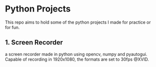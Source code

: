 # Python Projects
This repo aims to hold some of the python projects I made for practice or for fun.

## 1. Screen Recorder
   a screen recorder made in python using opencv, numpy and pyautogui. Capable of recording in 1920x1080, the formats are set to 30fps @XVID.
